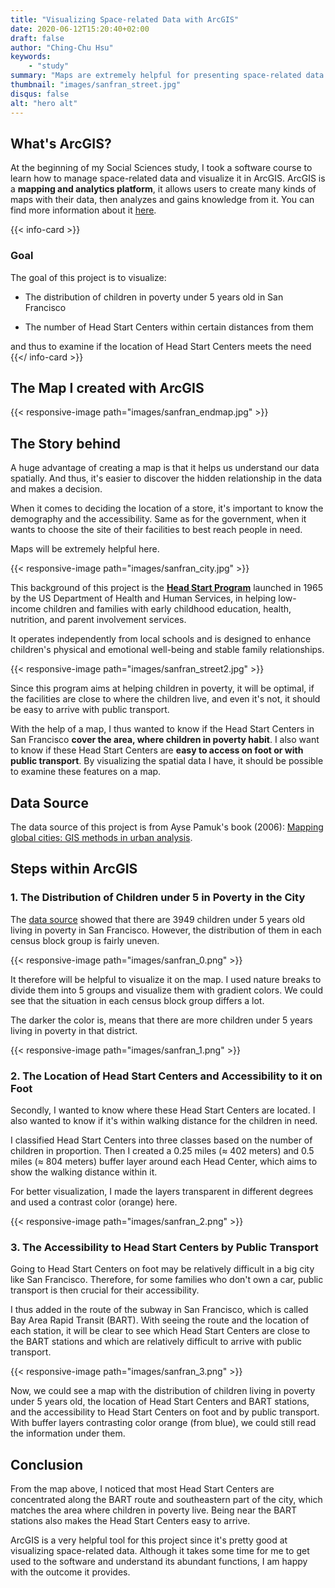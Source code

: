 ```yaml
---
title: "Visualizing Space-related Data with ArcGIS"
date: 2020-06-12T15:20:40+02:00
draft: false
author: "Ching-Chu Hsu"
keywords:
    - "study"
summary: "Maps are extremely helpful for presenting space-related data. I created a map with ArcGIS to examine the real-world data in San Fransisco."
thumbnail: "images/sanfran_street.jpg"
disqus: false
alt: "hero alt"
---
```


## What's ArcGIS?

At the beginning of my Social Sciences study, I took a software course to learn how to manage space-related data and visualize it in ArcGIS. ArcGIS is a **mapping and analytics platform**, it allows users to create many kinds of maps with their data, then analyzes and gains knowledge from it. You can find more information about it [here](https://www.esri.com/en-us/arcgis/about-arcgis/overview "ArcGIS").

{{< info-card >}}
### Goal 

The goal of this project is to visualize:

* The distribution of children in poverty under 5 years old in San Francisco

* The number of Head Start Centers within certain distances from them

and thus to examine if the location of Head Start Centers meets the need
{{</ info-card >}}

## The Map I created with ArcGIS 

{{< responsive-image path="images/sanfran_endmap.jpg" >}}

## The Story behind

A huge advantage of creating a map is that it helps us understand our data spatially. And thus, it's easier to discover the hidden relationship in the data and makes a decision.

When it comes to deciding the location of a store, it's important to know the demography and the accessibility. Same as for the government, when it wants to choose the site of their facilities to best reach people in need.

Maps will be extremely helpful here.

{{< responsive-image path="images/sanfran_city.jpg" >}}

This background of this project is the [**Head Start Program**](https://en.wikipedia.org/wiki/Head_Start_(program) "Head Start Program") launched in 1965 by the US Department of Health and Human Services, in helping low-income children and families with early childhood education, health, nutrition, and parent involvement services. 

It operates independently from local schools and is designed to enhance children's physical and emotional well-being and stable family relationships.

{{< responsive-image path="images/sanfran_street2.jpg" >}}

Since this program aims at helping children in poverty, it will be optimal, if the facilities are close to where the children live, and even it's not, it should be easy to arrive with public transport.

With the help of a map, I thus wanted to know if the Head Start Centers in San Francisco **cover the area, where children in poverty habit**. I also want to know if these Head Start Centers are **easy to access on foot or with public transport**. By visualizing the spatial data I have, it should be possible to examine these features on a map.

## Data Source

The data source of this project is from Ayse Pamuk's book (2006): [Mapping global cities: GIS methods in urban analysis](https://agris.fao.org/agris-search/search.do?recordID=SO2007100040 "Mapping Global Cities: GIS methods in Urban analysis").

## Steps within ArcGIS

### 1. The Distribution of Children under 5 in Poverty in the City

The [data source](https://agris.fao.org/agris-search/search.do?recordID=SO2007100040 "Mapping Global Cities: GIS methods in Urban analysis") showed that there are 3949 children under 5 years old living in poverty in San Francisco. However, the distribution of them in each census block group is fairly uneven. 

{{< responsive-image path="images/sanfran_0.png" >}}

It therefore will be helpful to visualize it on the map. I used nature breaks to divide them into 5 groups and visualize them with gradient colors. We could see that the situation in each census block group differs a lot. 

The darker the color is, means that there are more children under 5 years living in poverty in that district.

{{< responsive-image path="images/sanfran_1.png" >}}

### 2. The Location of Head Start Centers and Accessibility to it on Foot

Secondly, I wanted to know where these Head Start Centers are located. I also wanted to know if it's within walking distance for the children in need.

I classified Head Start Centers into three classes based on the number of children in proportion. Then I created a 0.25 miles (≈ 402 meters) and 0.5 miles (≈ 804 meters) buffer layer around each Head Center, which aims to show the walking distance within it. 

For better visualization, I made the layers transparent in different degrees and used a contrast color (orange) here.

{{< responsive-image path="images/sanfran_2.png" >}}

### 3. The Accessibility to Head Start Centers by Public Transport

Going to Head Start Centers on foot may be relatively difficult in a big city like San Francisco. Therefore, for some families who don't own a car, public transport is then crucial for their accessibility. 

I thus added in the route of the subway in San Francisco, which is called Bay Area Rapid Transit (BART). With seeing the route and the location of each station, it will be clear to see which Head Start Centers are close to the BART stations and which are relatively difficult to arrive with public transport.

{{< responsive-image path="images/sanfran_3.png" >}}

Now, we could see a map with the distribution of children living in poverty under 5 years old, the location of Head Start Centers and BART stations, and the accessibility to Head Start Centers on foot and by public transport. With buffer layers contrasting color orange (from blue), we could still read the information under them. 

## Conclusion

From the map above, I noticed that most Head Start Centers are concentrated along the BART route and southeastern part of the city, which matches the area where children in poverty live. Being near the BART stations also makes the Head Start Centers easy to arrive. 

ArcGIS is a very helpful tool for this project since it's pretty good at visualizing space-related data. Although it takes some time for me to get used to the software and understand its abundant functions, I am happy with the outcome it provides.